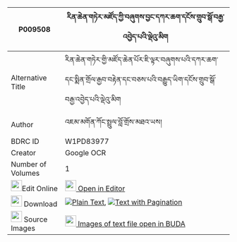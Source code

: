|P009508|རིན་ཆེན་གཏེར་མཛོད་ཀྱི་བཞུགས་བྱང་དཀར་ཆག་དངོས་གྲུབ་སྒོ་བརྒྱ་འབྱེད་པའི་ལྡེའུ་མིག 
| --- | --- 
|Alternative Title |རིན་ཆེན་གཏེར་གྱི་མཛོད་ཆེན་པོར་ཇི་ལྟར་བཞུགས་པའི་དཀར་ཆག་དང་སྨིན་གྲོལ་རྒྱབ་བརྟེན་དང་བཅས་པའི་བརྒྱུད་ཡིག་དངོས་གྲུབ་སྒོ་བརྒྱ་འབྱེད་པའི་ལྡེའུ་མིག
|Author| འཇམ་མགོན་ཀོང་སྤྲུལ་བློ་གྲོས་མཐའ་ཡས།
|BDRC ID | W1PD83977
|Creator | Google OCR
|Number of Volumes| 1
|<img width="25" src="https://img.icons8.com/color/25/000000/edit-property.png">Edit Online| [<img width="25" src="https://avatars.githubusercontent.com/u/45091458?s=200&v=4"> Open in Editor](http://editor.openpecha.org/P009508)
|<img width="25" src="https://img.icons8.com/fluent/48/000000/download-2.png"/>  Download | [![](https://img.icons8.com/color/20/000000/txt.png)Plain Text](https://github.com/Openpecha/P009508/releases/download/v1/rinchen_terdzo_kyi_shyuk_jang__plain_P009508.zip), [![](https://img.icons8.com/color/20/000000/txt.png)Text with Pagination](https://github.com/Openpecha/P009508/releases/download/v1/rinchen_terdzo_kyi_shyuk_jang__pages_P009508.zip)
|<img width="25" src="https://img.icons8.com/plasticine/100/000000/pictures-folder.png"/>  Source Images | [<img width="25" src="https://library.bdrc.io/icons/BUDA-small.svg"> Images of text file open in BUDA](https://library.bdrc.io/show/bdr:W1PD83977)